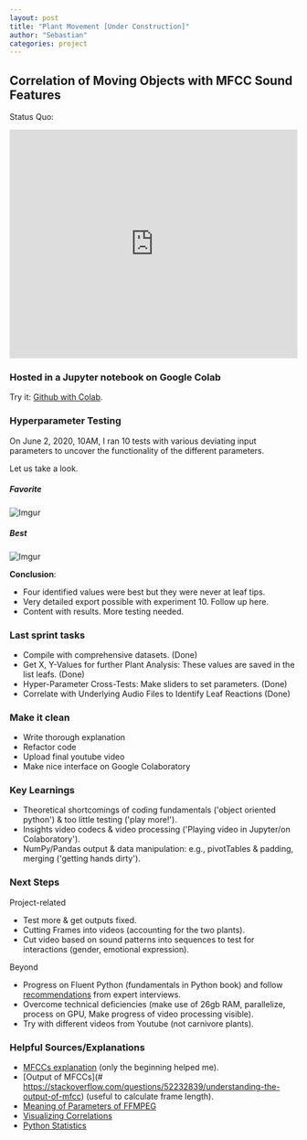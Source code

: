 ```yaml
---
layout: post
title: "Plant Movement [Under Construction]"
author: "Sebastian"
categories: project
---
```


## Correlation of Moving Objects with MFCC Sound Features

Status Quo:

<iframe width="100%" height="400" src="https://youtu.be/O9Tr3f6X8tg" frameborder="0" allow="accelerometer; autoplay; encrypted-media; gyroscope; picture-in-picture" allowfullscreen></iframe>

### Hosted in a Jupyter notebook on Google Colab
Try it: [Github with Colab](https://github.com/plantions/video-edge-extractor/).

### Hyperparameter Testing

On June 2, 2020, 10AM, I ran 10 tests with various deviating input parameters to uncover the functionality of the different parameters.

Let us take a look.

##### Favorite

![Imgur](https://i.imgur.com/fe5HRlD.png)

##### Best

![Imgur](https://i.imgur.com/udilLsM.png)

__Conclusion__:
- Four identified values were best but they were never at leaf tips.
- Very detailed export possible with experiment 10. Follow up here.
- Content with results. More testing needed.

### Last sprint tasks
- Compile with comprehensive datasets. (Done)
- Get X, Y-Values for further Plant Analysis: These values are saved in the list leafs. (Done)
- Hyper-Parameter Cross-Tests: Make sliders to set parameters. (Done)
- Correlate with Underlying Audio Files to Identify Leaf Reactions (Done)

### Make it clean
- Write thorough explanation
- Refactor code
- Upload final youtube video
- Make nice interface on Google Colaboratory

### Key Learnings
- Theoretical shortcomings of coding fundamentals ('object oriented python') & too little testing ('play more!').
- Insights video codecs & video processing ('Playing video in Jupyter/on Colaboratory').
- NumPy/Pandas output & data manipulation: e.g., pivotTables & padding, merging ('getting hands dirty').

### Next Steps

Project-related
- Test more & get outputs fixed.
- Cutting Frames into videos (accounting for the two plants).
- Cut video based on sound patterns into sequences to test for interactions (gender,  emotional expression).

Beyond
- Progress on Fluent Python (fundamentals in Python book) and follow [recommendations](https://seduerr91.github.io/blog/experts) from expert interviews.
- Overcome technical deficiencies (make use of 26gb RAM, parallelize, process on GPU, Make progress of video processing visible).
- Try with different videos from Youtube (not carnivore plants).

### Helpful Sources/Explanations

- [MFCCs explanation](https://towardsdatascience.com/how-i-understood-what-features-to-consider-while-training-audio-files-eedfb6e9002b) (only the beginning helped me).
- [Output of MFCCs](# https://stackoverflow.com/questions/52232839/understanding-the-output-of-mfcc) (useful to calculate frame length).
- [Meaning of Parameters of FFMPEG](https://stackoverflow.com/questions/9913032/how-can-i-extract-audio-from-video-with-ffmpeg)
- [Visualizing Correlations](https://towardsdatascience.com/better-heatmaps-and-correlation-matrix-plots-in-python-41445d0f2bec)
- [Python Statistics](https://scipy-lectures.org/packages/statistics/index.html)
